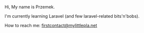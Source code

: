 Hi, 
My name is Przemek.

I'm currently learning Laravel (and few laravel-related bits'n'bobs).

How to reach me: firstcontact@mylittlepla.net
